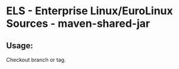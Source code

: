 # ELS - Enterprise Linux/EuroLinux Sources - maven-shared-jar
 
## Usage:
  Checkout branch or tag.
